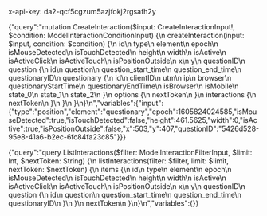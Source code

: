 x-api-key: da2-qcf5cgzum5azjfokj2rgsafh2y

{"query":"mutation CreateInteraction($input: CreateInteractionInput!, $condition: ModelInteractionConditionInput) {\n  createInteraction(input: $input, condition: $condition) {\n    id\n    type\n    element\n    epoch\n    isMouseDetected\n    isTouchDetected\n    height\n    width\n    isActive\n    isActiveClick\n    isActiveTouch\n    isPositionOutside\n    x\n    y\n    questionID\n    question {\n      id\n      question\n      question_start_time\n      question_end_time\n      questionaryID\n      questionary {\n        id\n        clientID\n        utm\n        ip\n        browser\n        questionaryStartTime\n        questionaryEndTime\n        isBrowser\n        isMobile\n        state_0\n        state_1\n        state_2\n      }\n      options {\n        nextToken\n      }\n      interactions {\n        nextToken\n      }\n    }\n  }\n}\n","variables":{"input":{"type":"position","element":"questionary","epoch":1605824024585,"isMouseDetected":true,"isTouchDetected":false,"height":461.5625,"width":0,"isActive":true,"isPositionOutside":false,"x":503,"y":407,"questionID":"5426d528-95e8-41a6-b2ec-6fc84fa23c85"}}}


{"query":"query ListInteractions($filter: ModelInteractionFilterInput, $limit: Int, $nextToken: String) {\n  listInteractions(filter: $filter, limit: $limit, nextToken: $nextToken) {\n    items {\n      id\n      type\n      element\n      epoch\n      isMouseDetected\n      isTouchDetected\n      height\n      width\n      isActive\n      isActiveClick\n      isActiveTouch\n      isPositionOutside\n      x\n      y\n      questionID\n      question {\n        id\n        question\n        question_start_time\n        question_end_time\n        questionaryID\n      }\n    }\n    nextToken\n  }\n}\n","variables":{}}
